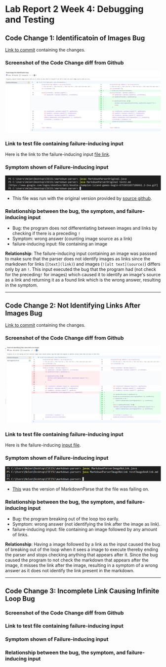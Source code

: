 # Lab Report 2 Week 4: Debugging and Testing

## Code Change 1: Identificatoin of Images Bug
[Link to commit](https://github.com/Miyuki-L/markdown-parser/commit/54e14a9bd72f58eb66159342c38a14db985d04d4?diff=split) containing the changes.
### Screenshot of the Code Change diff from Github
![Image identified as link code diff](lab2-Images\imageIdnetificationFixCodeDiff.png)
### Link to test file containing failure-inducing input
Here is the link to the failure-inducing input
[file link](https://github.com/Miyuki-L/markdown-parser/blob/main/test2.md).
### Symptom shown of Failure-inducing input
![image identification symptom](lab2-Images\imageIdentificationSymptom.png)
* This file was run with the original version provided by [source github](https://github.com/nidhidhamnani/markdown-parser/blob/main/MarkdownParse.java).
### Relationship between the bug, the symptom, and failure-inducing input
* Bug: the program does not differentiating between images and links by checking if there is a preceding `!`
* Symptom: wrong answer (counting image source as a link)
* failure-inducing input: file containing an image

**Relationship**: The failure-inducing input containing an image was passsed to make sure that the parser does not identify images as links since the markdown for links (`[text](link)`) and images (`![alt text](source)`) differs only by an `!`. This input executed the bug that the program had (not check for the preceding`!` for images) which caused it to identify an image's source as a link and returning it as a found link which is the wrong answer, resulting in the symptom.

---
## Code Change 2: Not Identifying Links After Images Bug
[Link to commit](https://github.com/Miyuki-L/markdown-parser/commit/cb997e0b086965a79d75ff3983d058c63cd4b3e8?diff=split) containing the changes.
### Screenshot of the Code Change diff from Github
![not identifying links when there are images code diff](lab2-Images\imageAndNoLinkCodeDiff.png)
### Link to test file containing failure-inducing input
Here is the failure-inducing [input file](https://github.com/Miyuki-L/markdown-parser/blob/main/testImageAndLink.md).
### Symptom shown of Failure-inducing input
![Not identifying links after image symptom](lab2-Images\imageAndNoLinkSymptom.png)
* [This](https://github.com/Miyuki-L/markdown-parser/blob/54e14a9bd72f58eb66159342c38a14db985d04d4/MarkdownParse.java) was the version of MarkdownParse that the file was failing on.
### Relationship between the bug, the symptom, and failure-inducing input
* Bug: the program breaking out of the loop too earily.
* Symptom: wrong answer (not identifying the link after the image as link).
* failure-inducing input: file containing an image followed by any amount of links.

**Relationship**: Having a image followed by a link as the input caused the bug of breaking out of the loop when it sees a image to execute thereby ending the parser and stops checking anything that appears after it. Since the bug caused the program to not check the markdown that appears after the image, it misses the link after the image, resulting in a symptom of a wrong answer as it does not identify the link present in the markdown. 

---
## Code Change 3: Incomplete Link Causing Infinite Loop Bug 
### Screenshot of the Code Change diff from Github
### Link to test file containing failure-inducing input
### Symptom shown of Failure-inducing input
### Relationship between the bug, the symptom, and failure-inducing input